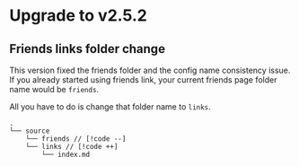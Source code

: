# Upgrade to v2.5.2

## Friends links folder change

This version fixed the friends folder and the config name consistency issue. If you already started using friends link, your current friends page folder name would be `friends`.

All you have to do is change that folder name to `links`.

```shell
.
└── source
    └── friends // [!code --]
    └── links // [!code ++]
        └── index.md
```
